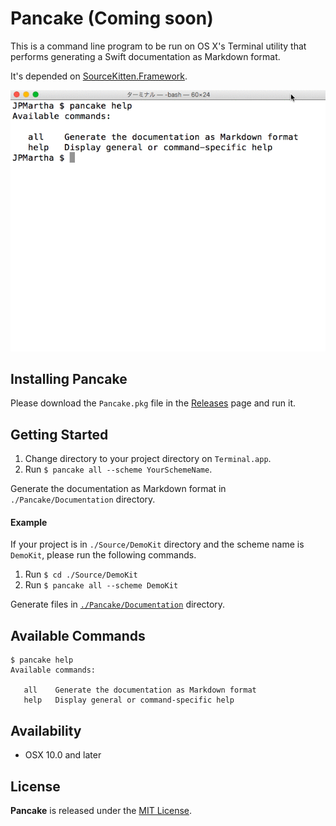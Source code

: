 # Pancake (Coming soon)

This is a command line program to be run on OS X's Terminal utility that performs generating a Swift documentation as Markdown format.

It's depended on [SourceKitten.Framework](https://github.com/jpsim/SourceKitten).

<img src="./Documentation/Images/pancake_all_demo.gif">

## Installing Pancake

Please download the `Pancake.pkg` file in the [Releases](https://github.com/JPMartha/Pancake/releases) page and run it.

## Getting Started

1. Change directory to your project directory on `Terminal.app`.
2. Run `$ pancake all --scheme YourSchemeName`.

Generate the documentation as Markdown format in `./Pancake/Documentation` directory.

#### Example

If your project is in `./Source/DemoKit` directory and the scheme name is `DemoKit`, please run the following commands.

1. Run `$ cd ./Source/DemoKit`
2. Run `$ pancake all --scheme DemoKit`

Generate files in [`./Pancake/Documentation`](https://github.com/JPMartha/Pancake/tree/kanmoba/Sources/DemoKit/Pancake/Documentation) directory.

## Available Commands

```
$ pancake help
Available commands:

   all    Generate the documentation as Markdown format
   help   Display general or command-specific help
```

## Availability

- OSX 10.0 and later

## License

__Pancake__ is released under the [MIT License](LICENSE).

